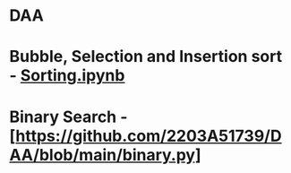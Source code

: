 # DAA
# Bubble, Selection and Insertion sort - [Sorting.ipynb](https://github.com/2203A51739/DAA/blob/main/Sorting.ipynb)
# Binary Search - [https://github.com/2203A51739/DAA/blob/main/binary.py]
